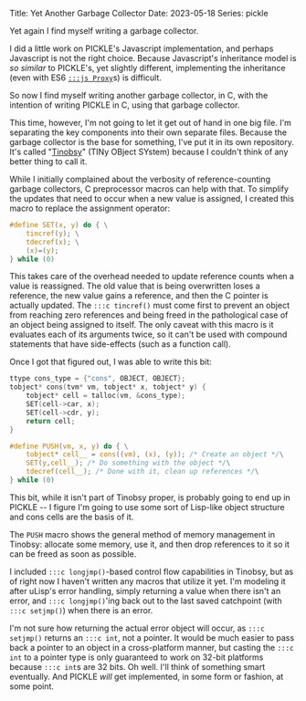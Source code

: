 Title: Yet Another Garbage Collector
Date: 2023-05-18
Series: pickle

Yet again I find myself writing a garbage collector.

I did a little work on PICKLE's Javascript implementation, and perhaps Javascript is not the right choice. Because Javascript's inheritance model is *so similar* to PICKLE's, yet slightly different, implementing the inheritance (even with ES6 [`:::js Proxy`][proxy]s) is difficult.

[proxy]: https://developer.mozilla.org/en-US/docs/Web/JavaScript/Reference/Global_Objects/Proxy

So now I find myself writing another garbage collector, in C, with the intention of writing PICKLE in C, using that garbage collector.

This time, however, I'm not going to let it get out of hand in one big file. I'm separating the key components into their own separate files. Because the garbage collector is the base for something, I've put it in its own repository. It's called "[Tinobsy]" (TINy OBject SYstem) because I couldn't think of any better thing to call it.

[Tinobsy]: https://github.com/dragoncoder047/tinobsy/

While I initially complained about the verbosity of reference-counting garbage collectors, C preprocessor macros can help with that. To simplify the updates that need to occur when a new value is assigned, I created this macro to replace the assignment operator:

```c
#define SET(x, y) do { \
    tincref(y); \
    tdecref(x); \
    (x)=(y);
} while (0)
```

This takes care of the overhead needed to update reference counts when a value is reassigned. The old value that is being overwritten loses a reference, the new value gains a reference, and then the C pointer is actually updated. The `:::c tincref()` must come first to prevent an object from reaching zero references and being freed in the pathological case of an object being assigned to itself. The only caveat with this macro is it evaluates each of its arguments twice, so it can't be used with compound statements that have side-effects (such as a function call).

Once I got that figured out, I was able to write this bit:

```c
ttype cons_type = {"cons", OBJECT, OBJECT};
tobject* cons(tvm* vm, tobject* x, tobject* y) {
    tobject* cell = talloc(vm, &cons_type);
    SET(cell->car, x);
    SET(cell->cdr, y);
    return cell;
}

#define PUSH(vm, x, y) do { \
    tobject* cell__ = cons((vm), (x), (y)); /* Create an object */\
    SET(y,cell__); /* Do something with the object */\
    tdecref(cell__); /* Done with it, clean up references */\
} while (0)
```

This bit, while it isn't part of Tinobsy proper, is probably going to end up in PICKLE -- I figure I'm going to use some sort of Lisp-like object structure and cons cells are the basis of it.

The `PUSH` macro shows the general method of memory management in Tinobsy: allocate some memory, use it, and then drop references to it so it can be freed as soon as possible.

I included `:::c longjmp()`-based control flow capabilities in Tinobsy, but as of right now I haven't written any macros that utilize it yet. I'm modeling it after uLisp's error handling, simply returning a value when there isn't an error, and `:::c longjmp()`'ing back out to the last saved catchpoint (with `:::c setjmp()`) when there is an error.

I'm not sure how returning the actual error object will occur, as `:::c setjmp()` returns an `:::c int`, not a pointer. It would be much easier to pass back a pointer to an object in a cross-platform manner, but casting the `:::c int` to a pointer type is only guaranteed to work on 32-bit platforms because `:::c int`s are 32 bits. Oh well. I'll think of something smart eventually. And PICKLE *will* get implemented, in some form or fashion, at some point.
